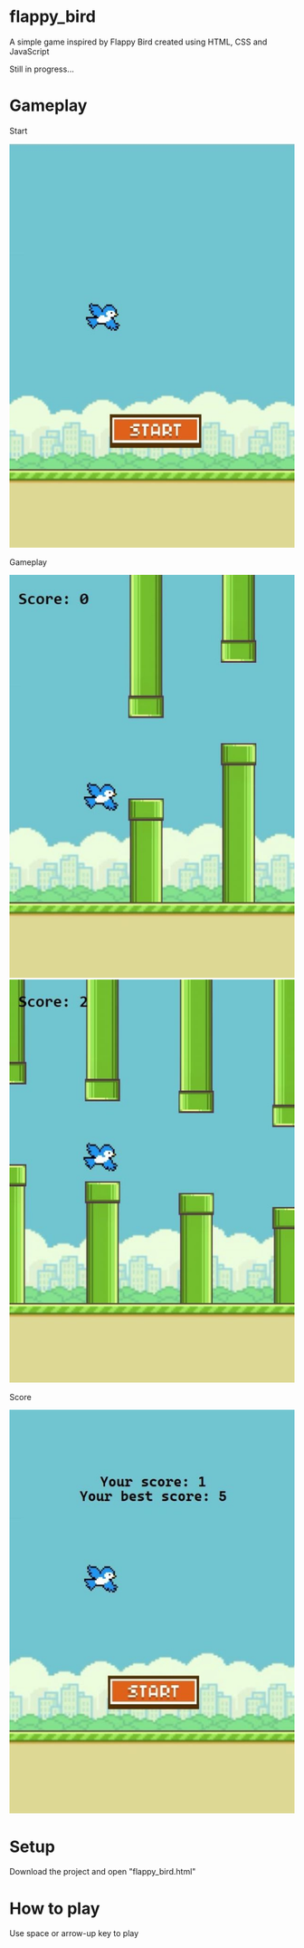 # flappy_bird

A simple game inspired by Flappy Bird created using HTML, CSS and JavaScript

Still in progress...

# Gameplay

Start

![Screenshot](gameplay_screenshots/start.jpg)

Gameplay

![Screenshot](gameplay_screenshots/gameplay1.jpg)
![Screenshot](gameplay_screenshots/gameplay2.jpg)

Score

![Screenshot](gameplay_screenshots/score.jpg)


# Setup
Download the project and open "flappy_bird.html"

# How to play 
Use space or arrow-up key to play
